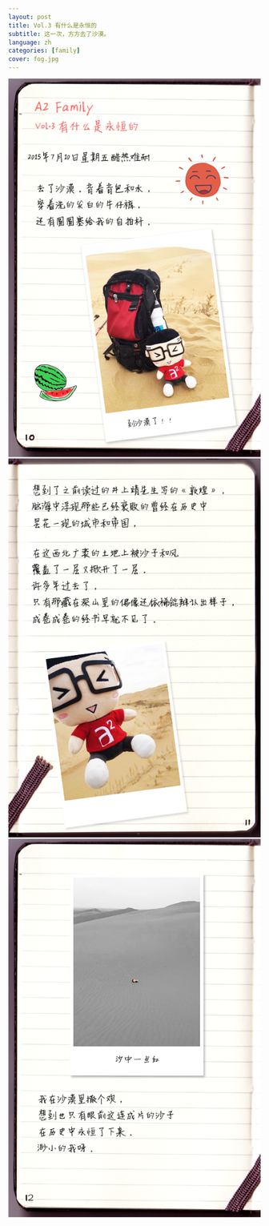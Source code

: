 ```yaml
---
layout: post
title: Vol.3 有什么是永恒的
subtitle: 这一次，方方去了沙漠。
language: zh
categories: [family]
cover: fog.jpg
---
```



![page01](/image/A2Family/VOL3/1.jpg)
![page02](/image/A2Family/VOL3/2.jpg)
![page03](/image/A2Family/VOL3/3.jpg)

